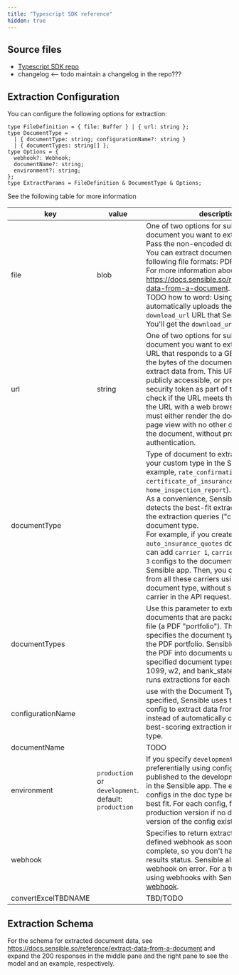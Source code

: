 ```yaml
---
title: "Typescript SDK reference"
hidden: true
---
```


## Source files

- [Typescript SDK repo](https://github.com/optimizely/python-sdk)
- changelog <-- todo maintain a changelog in the repo???

## Extraction Configuration

You can configure the following options for extraction:

```
type FileDefinition = { file: Buffer } | { url: string };
type DocumentType =
  | { documentType: string; configurationName?: string }
  | { documentTypes: string[] };
type Options = {
  webhook?: Webhook;
  documentName?: string;
  environment?: string;
};
type ExtractParams = FileDefinition & DocumentType & Options;
```

See the following table for more information

| key                 | value                                                | description                                                  |
| ------------------- | ---------------------------------------------------- | ------------------------------------------------------------ |
| file                | blob                                                 | One of two options for submitting the document you want to extract data from.<br/> Pass the non-encoded document bytes.  You can extract document data from the following file formats:   PDF JPEG PNG TIFF.  For more information about file types, see  <https://docs.sensible.so/reference/extract-data-from-a-document>.<br/>TODO how to word: Using this option automatically uploads the file to a `download_url` URL that Sensible generates. You'll get the `download_url` in the response. |
| url                 | string                                               | One of two options for submitting the document you want to extract data from.<br/>URL that responds to a GET request with the bytes of the document you want to extract data from. This URL must be either publicly accessible, or presigned with a security token as part of the URL path. To check if the URL meets these criteria, open the URL with a web browser. The browser must either render the document as a full-page view with no other data, or download the document, without prompting for authentication. |
| documentType        |                                                      | Type of document to extract from. Create your custom type in the Sensible app (for example, `rate_confirmation`, `certificate_of_insurance`, or `home_inspection_report`).<br/>As a convenience, Sensible automatically detects the best-fit extraction from among the extraction queries ("configs") in the document type.<br/>For example, if you create an `auto_insurance_quotes` document type, you can add `carrier 1`, `carrier 2`, and `carrier 3` configs to the document type in the Sensible app. Then, you can extract data from all these carriers using the same document type, without specifying the carrier in the API request. |
| documentTypes       |                                                      | Use this parameter to extract from multiple documents that are packaged into one PDF file (a PDF "portfolio").  This parameter specifies the document types contained in the PDF portfolio. Sensible then segments the PDF into documents using the specified document types (for example, 1099, w2, and bank_statement) and then runs extractions for each document. |
| configurationName   |                                                      | use with the Document Type parameter.  If specified, Sensible uses the specified config to extract data from the document instead of automatically choosing the best-scoring extraction in the document type. |
| documentName        |                                                      | TODO                                                         |
| environment         | `production` or `development`. default: `production` | If you specify `development`, extracts preferentially using config versions published to the development environment in the Sensible app. The extraction runs all configs in the doc type before picking the best fit. For each config, falls back to production version if no development version of the config exists. |
| webhook             |                                                      | Specifies to return extraction results to the defined webhook as soon as they're complete, so you don't have to poll for results status. Sensible also calls this webhook on error. For a tutorial about using webhooks with Sensible, see [Try a webhook](doc:api-tutorial-webhook). |
| convertExcelTBDNAME |                                                      | TBD/TODO                                                     |

## Extraction Schema

For the schema for extracted document data,  see <https://docs.sensible.so/reference/extract-data-from-a-document> and expand the 200 responses in the middle pane and the right pane to see the model and an example, respectively.